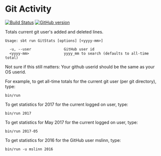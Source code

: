 # Git Activity

[![Build Status](https://travis-ci.org/mslinn/userActivity.svg?branch=master)](https://travis-ci.org/mslinn/git-stats-scala)
[![GitHub version](https://badge.fury.io/gh/mslinn%2FuserActivity.svg)](https://badge.fury.io/gh/mslinn%2Fgit-status-scala)

Totals current git user's added and deleted lines.

```
Usage: sbt run GitStats [options] [<yyyy-mm>]

  -u, --user               GitHub user id
  <yyyy-mm>                yyyy_mm to search (defaults to all-time total)

```

Not sure if this still matters: Your github userid should be the same as your OS userid.

For example, to get all-time totals for the current git user (per git directory), type:

    bin/run

To get statistics for 2017 for the current logged on user, type:

    bin/run 2017

To get statistics for May 2017 for the current logged on user, type:

    bin/run 2017-05

To get statistics for 2016 for the GitHub user mslinn, type:

    bin/run -u mslinn 2016
